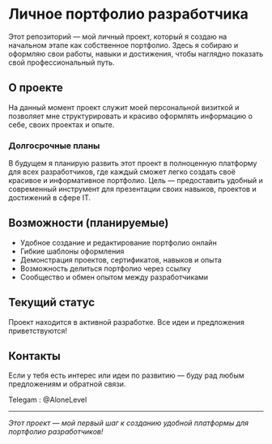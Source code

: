 # Личное портфолио разработчика

Этот репозиторий — мой личный проект, который я создаю на начальном этапе как собственное портфолио. Здесь я собираю и оформляю свои работы, навыки и достижения, чтобы наглядно показать свой профессиональный путь.

## О проекте

На данный момент проект служит моей персональной визиткой и позволяет мне структурировать и красиво оформлять информацию о себе, своих проектах и опыте. 

### Долгосрочные планы

В будущем я планирую развить этот проект в полноценную платформу для всех разработчиков, где каждый сможет легко создать своё красивое и информативное портфолио. Цель — предоставить удобный и современный инструмент для презентации своих навыков, проектов и достижений в сфере IT.

## Возможности (планируемые)

- Удобное создание и редактирование портфолио онлайн
- Гибкие шаблоны оформления
- Демонстрация проектов, сертификатов, навыков и опыта
- Возможность делиться портфолио через ссылку
- Сообщество и обмен опытом между разработчиками

## Текущий статус

Проект находится в активной разработке. Все идеи и предложения приветствуются!

## Контакты

Если у тебя есть интерес или идеи по развитию — буду рад любым предложениям и обратной связи.

Telegam : @AloneLevel

---

_Этот проект — мой первый шаг к созданию удобной платформы для портфолио разработчиков!_
